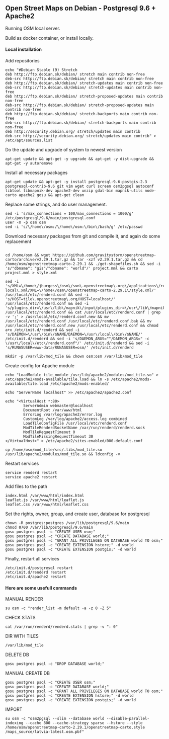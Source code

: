 ## Open Street Maps on Debian - Postgresql 9.6 + Apache2
Running OSM local server.

Build as docker container, or install locally.
#### Local installation
Add repositories
```
echo "#Debian Stable (9) Stretch
deb http://ftp.debian.sk/debian/ stretch main contrib non-free
deb-src http://ftp.debian.sk/debian/ stretch main contrib non-free
deb http://ftp.debian.sk/debian/ stretch-updates main contrib non-free
deb-src http://ftp.debian.sk/debian/ stretch-updates main contrib non-free
deb http://ftp.debian.sk/debian/ stretch-proposed-updates main contrib non-free
deb-src http://ftp.debian.sk/debian/ stretch-proposed-updates main contrib non-free
deb http://ftp.debian.sk/debian/ stretch-backports main contrib non-free
deb-src http://ftp.debian.sk/debian/ stretch-backports main contrib non-free
deb http://security.debian.org/ stretch/updates main contrib
deb-src http://security.debian.org/ stretch/updates main contrib" > /etc/apt/sources.list
```
Do the update and upgrade of system to newest version
```
apt-get update && apt-get -y upgrade && apt-get -y dist-upgrade && apt-get -y autoremove
```
Install all necessary packages
```
apt-get update && apt-get -y install postgresql-9.6-postgis-2.3 postgresql-contrib-9.6 git vim wget curl screen osm2pgsql autoconf libtool libmapnik-dev apache2-dev unzip gdal-bin mapnik-utils node-carto apache2 gosu && apt-get clean
```
Replace some strings, and do user management. 
```
sed -i 's/max_connections = 100/max_connections = 1000/g' /etc/postgresql/9.6/main/postgresql.conf
user -m -p osm osm
sed -i 's/\/home\/osm:/\/home\/osm:\/bin\/bash/g' /etc/passwd
```
Download necessary packages from git and compile it, and again do some replacement
```cd /home/osm && git clone https://github.com/openstreetmap/mod_tile.git && cd mod_tile && ./autogen.sh && ./configure && make && make install && cp debian/renderd.init /etc/init.d/renderd

cd /home/osm && wget https://github.com/gravitystorm/openstreetmap-carto/archive/v2.29.1.tar.gz && tar -xzf v2.29.1.tar.gz && cd /home/osm/openstreetmap-carto-2.29.1 && ./get-shapefiles.sh && sed -i 's/"dbname": "gis"/"dbname": "world"/' project.mml && carto project.mml > style.xml

sed -i 's/XML=\/home\/jburgess\/osm\/svn\.openstreetmap\.org\/applications\/rendering\/mapnik\/osm\-local\.xml/XML=\/home\/osm\/openstreetmap-carto-2.29.1\/style.xml/' /usr/local/etc/renderd.conf && sed -i 's/HOST=tile\.openstreetmap\.org/HOST=localhost/' /usr/local/etc/renderd.conf && sed -i 's/plugins_dir=\/usr\/lib\/mapnik\/input/plugins_dir=\/usr\/lib\/mapnik\/3.0\/input\//' /usr/local/etc/renderd.conf && cat /usr/local/etc/renderd.conf | grep -v ';' > /usr/local/etc/renderd.conf.new && mv /usr/local/etc/renderd.conf /usr/local/etc/renderd.conf.bak && mv /usr/local/etc/renderd.conf.new /usr/local/etc/renderd.conf && chmod a+x /etc/init.d/renderd && sed -i 's/DAEMON=\/usr\/bin\/$NAME/DAEMON=\/usr\/local\/bin\/$NAME/' /etc/init.d/renderd && sed -i 's/DAEMON_ARGS=""/DAEMON_ARGS=" -c \/usr\/local\/etc\/renderd.conf"/' /etc/init.d/renderd && sed -i 's/RUNASUSER=www-data/RUNASUSER=osm/' /etc/init.d/renderd

mkdir -p /var/lib/mod_tile && chown osm:osm /var/lib/mod_tile
```
Create config for Apache module
```
echo "LoadModule tile_module /usr/lib/apache2/modules/mod_tile.so" > /etc/apache2/mods-available/tile.load && ln -s /etc/apache2/mods-available/tile.load /etc/apache2/mods-enabled/

echo "ServerName localhost" >> /etc/apache2/apache2.conf

echo "<VirtualHost *:80>
        ServerAdmin webmaster@localhost
        DocumentRoot /var/www/html
        ErrorLog /var/log/apache2/error.log
        CustomLog /var/log/apache2/access.log combined
        LoadTileConfigFile /usr/local/etc/renderd.conf
        ModTileRenderdSocketName /var/run/renderd/renderd.sock
        ModTileRequestTimeout 0
        ModTileMissingRequestTimeout 30
</VirtualHost>" > /etc/apache2/sites-enabled/000-default.conf

cp /home/osm/mod_tile/src/.libs/mod_tile.so /usr/lib/apache2/modules/mod_tile.so && ldconfig -v
```
Restart services
```
service renderd restart
service apache2 restart
```
Add files to the path
```
index.html /var/www/html/index.html
leaflet.js /var/www/html/leaflet.js
leaflet.css /var/www/html/leaflet.css
```
Set the rights, owner, group, and create user, database for postgresql
```
chown -R postgres:postgres /var/lib/postgresql/9.6/main
chmod 0700 /var/lib/postgresql/9.6/main
gosu postgres psql -c "CREATE USER osm;"
gosu postgres psql -c "CREATE DATABASE world;"
gosu postgres psql -c "GRANT ALL PRIVILEGES ON DATABASE world TO osm;"
gosu postgres psql -c "CREATE EXTENSION hstore;" -d world
gosu postgres psql -c "CREATE EXTENSION postgis;" -d world
```
Finally, restart all services
```
/etc/init.d/postgresql restart
/etc/init.d/renderd restart
/etc/init.d/apache2 restart
```


#### Here are some usefull commands
MANUAL RENDER
```
su osm -c "render_list -m default -a -z 0 -Z 5"
```

CHECK STATS
```
cat /var/run/renderd/renderd.stats | grep -v ": 0"
```

DIR WITH TILES
```
/var/lib/mod_tile
```

DELETE DB
```
gosu postgres psql -c "DROP DATABASE world;"
```

MANUAL CREATE DB
```
gosu postgres psql -c "CREATE USER osm;"
gosu postgres psql -c "CREATE DATABASE world;"
gosu postgres psql -c "GRANT ALL PRIVILEGES ON DATABASE world TO osm;"
gosu postgres psql -c "CREATE EXTENSION hstore;" -d world
gosu postgres psql -c "CREATE EXTENSION postgis;" -d world
```
IMPORT 
```
su osm -c "osm2pgsql --slim --database world --disable-parallel-indexing --cache 800 --cache-strategy sparse --hstore --style /home/osm/openstreetmap-carto-2.29.1/openstreetmap-carto.style /maps_source/latvia-latest.osm.pbf"
```
